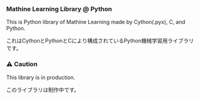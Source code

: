 ### Mathine Learning Library @ Python
This is Python library of Mathine Learning made by Cython(.pyx), C, and Python.

これはCythonとPythonとCにより構成されているPython機械学習用ライブラリです。

### :warning: Caution
This library is in production.

このライブラリは制作中です。